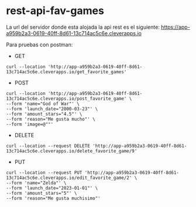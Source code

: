 # rest-api-fav-games

La url del servidor donde esta alojada la api rest es el siguiente: https://app-a959b2a3-0619-40ff-8d61-13c714ac5c6e.cleverapps.io

Para pruebas con postman:
- GET
```
curl --location 'http://app-a959b2a3-0619-40ff-8d61-13c714ac5c6e.cleverapps.io/get_favorite_games'
```
- POST
```
curl --location 'http://app-a959b2a3-0619-40ff-8d61-13c714ac5c6e.cleverapps.io/post_favorite_game' \
--form 'name="God of War"' \
--form 'launch_date="2000-03-23"' \
--form 'amount_stars="4.5"' \
--form 'reason="Me gusta mucho"' \
--form 'image=@""'
```
- DELETE
```
curl --location --request DELETE 'http://app-a959b2a3-0619-40ff-8d61-13c714ac5c6e.cleverapps.io/delete_favorite_game/9'
```
- PUT
```
curl --location --request PUT 'http://app-a959b2a3-0619-40ff-8d61-13c714ac5c6e.cleverapps.io/edit_favorite_game/2' \
--form 'name="Zelda"' \
--form 'launch_date="2023-01-01"' \
--form 'amount_stars="5"' \
--form 'reason="Me gusta muchisimo"'
```
